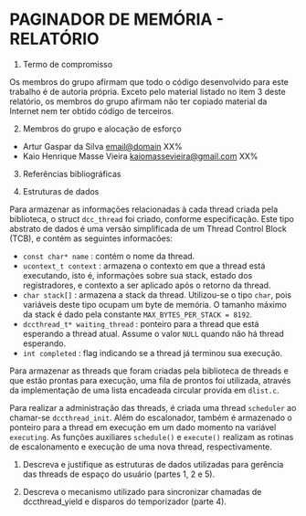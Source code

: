# PAGINADOR DE MEMÓRIA - RELATÓRIO

1. Termo de compromisso

Os membros do grupo afirmam que todo o código desenvolvido para este
trabalho é de autoria própria.  Exceto pelo material listado no item
3 deste relatório, os membros do grupo afirmam não ter copiado
material da Internet nem ter obtido código de terceiros.

2. Membros do grupo e alocação de esforço

  * Artur Gaspar da Silva <email@domain> XX%
  * Kaio Henrique Masse Vieira <kaiomassevieira@gmail.com> XX%

3. Referências bibliográficas

4. Estruturas de dados
	
  Para armazenar as informações relacionadas à cada thread criada pela biblioteca, o struct `dcc_thread` foi criado, conforme especificação. Este tipo abstrato de dados é uma versão simplificada de um Thread Control Block (TCB), e contém as seguintes informacões:

  - `const char* name` : contém o nome da thread.
  - `ucontext_t context` : armazena o contexto em que a thread está executando, isto é, informações sobre sua stack, estado dos registradores, e contexto a ser aplicado após o retorno da thread.
  - `char stack[]` : armazena a stack da thread. Utilizou-se o tipo `char`, pois variáveis deste tipo ocupam um byte de memória. O tamanho máximo da stack é dado pela constante `MAX_BYTES_PER_STACK = 8192`.
  - `dccthread_t* waiting_thread` : ponteiro para a thread que está esperando a thread atual. Assume o valor `NULL` quando não há thread esperando.
  - `int completed` : flag indicando se a thread já terminou sua execução.

  Para armazenar as threads que foram criadas pela biblioteca de threads e que estão prontas para execução, uma fila de prontos foi utilizada, através da implementação de uma lista encadeada circular provida em `dlist.c`.

  Para realizar a administração das threads, é criada uma thread `scheduler` ao chamar-se `dccthread_init`. Além do escalonador, também é armazenado o ponteiro para a thread em execução em um dado momento na variável `executing`. As funções auxiliares `schedule()` e `execute()` realizam as rotinas de escalonamento e execução de uma nova thread, respectivamente.
  

  1. Descreva e justifique as estruturas de dados utilizadas para
     gerência das threads de espaço do usuário (partes 1, 2 e 5).

  2. Descreva o mecanismo utilizado para sincronizar chamadas de
     dccthread\_yield e disparos do temporizador (parte 4).

